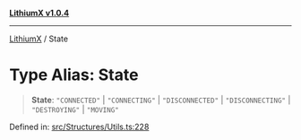 [**LithiumX v1.0.4**](../README.md)

***

[LithiumX](../globals.md) / State

# Type Alias: State

> **State**: `"CONNECTED"` \| `"CONNECTING"` \| `"DISCONNECTED"` \| `"DISCONNECTING"` \| `"DESTROYING"` \| `"MOVING"`

Defined in: [src/Structures/Utils.ts:228](https://github.com/anantix-network/LithiumX/blob/1ee801f60507a40b0e1da1b728c5a61e34ba8699/src/Structures/Utils.ts#L228)
